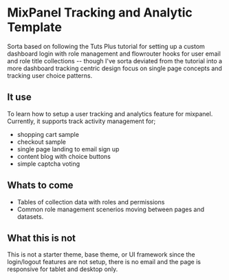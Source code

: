 # MixPanel Tracking and Analytic Template

Sorta based on following the Tuts Plus tutorial for setting up a custom dashboard login with role management and flowrouter hooks for user email and role title collections -- though I've sorta deviated from the tutorial into a more dashboard tracking centric design focus on single page concepts and tracking user choice patterns. 

## It use

To learn how to setup a user tracking and analytics feature for mixpanel. Currently, it supports track activity management for; 

- shopping cart sample
- checkout sample
- single page landing to email sign up
- content blog with choice buttons
- simple captcha voting



## Whats to come

- Tables of collection data with roles and permissions 
- Common role management scenerios moving between pages and datasets.

## What this is not

This is not a starter theme, base theme, or UI framework since the login/logout features are not setup, there is no email and the page is responsive for tablet and desktop only.


